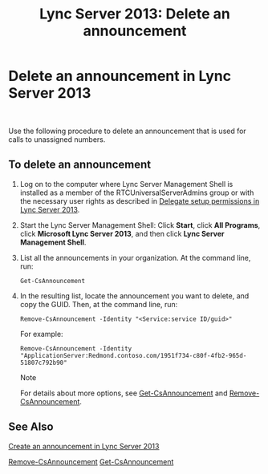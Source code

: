﻿---
title: 'Lync Server 2013: Delete an announcement'
TOCTitle: Delete an announcement
ms:assetid: 26ea7149-4470-4c22-9bab-8a4065aca44e
ms:mtpsurl: https://technet.microsoft.com/en-us/library/JJ687998(v=OCS.15)
ms:contentKeyID: 49733588
ms.date: 07/23/2014
mtps_version: v=OCS.15
---

# Delete an announcement in Lync Server 2013

 


Use the following procedure to delete an announcement that is used for calls to unassigned numbers.

## To delete an announcement

1.  Log on to the computer where Lync Server Management Shell is installed as a member of the RTCUniversalServerAdmins group or with the necessary user rights as described in [Delegate setup permissions in Lync Server 2013](lync-server-2013-delegate-setup-permissions.md).

2.  Start the Lync Server Management Shell: Click **Start**, click **All Programs**, click **Microsoft Lync Server 2013**, and then click **Lync Server Management Shell**.

3.  List all the announcements in your organization. At the command line, run:
    
        Get-CsAnnouncement

4.  In the resulting list, locate the announcement you want to delete, and copy the GUID. Then, at the command line, run:
    
        Remove-CsAnnouncement -Identity "<Service:service ID/guid>" 
    
    For example:
    
        Remove-CsAnnouncement -Identity "ApplicationServer:Redmond.contoso.com/1951f734-c80f-4fb2-965d-51807c792b90"
    

    > [!NOTE]
    > For details about more options, see <A href="https://technet.microsoft.com/en-us/library/gg398937(v=ocs.15)">Get-CsAnnouncement</A> and <A href="https://technet.microsoft.com/en-us/library/gg412766(v=ocs.15)">Remove-CsAnnouncement</A>.



## See Also


[Create an announcement in Lync Server 2013](lync-server-2013-create-an-announcement.md)  


[Remove-CsAnnouncement](https://technet.microsoft.com/en-us/library/gg412766\(v=ocs.15\))  
[Get-CsAnnouncement](https://technet.microsoft.com/en-us/library/gg398937\(v=ocs.15\))


